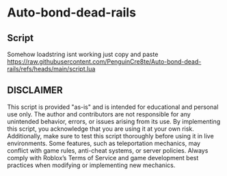# Auto-bond-dead-rails
## Script
Somehow loadstring isnt working just copy and paste
    https://raw.githubusercontent.com/PenguinCre8te/Auto-bond-dead-rails/refs/heads/main/script.lua
## DISCLAIMER
This script is provided "as-is" and is intended for educational and personal use only. The author and contributors are not responsible for any unintended behavior, errors, or issues arising from its use. By implementing this script, you acknowledge that you are using it at your own risk.
Additionally, make sure to test this script thoroughly before using it in live environments. Some features, such as teleportation mechanics, may conflict with game rules, anti-cheat systems, or server policies. Always comply with Roblox’s Terms of Service and game development best practices when modifying or implementing new mechanics.
